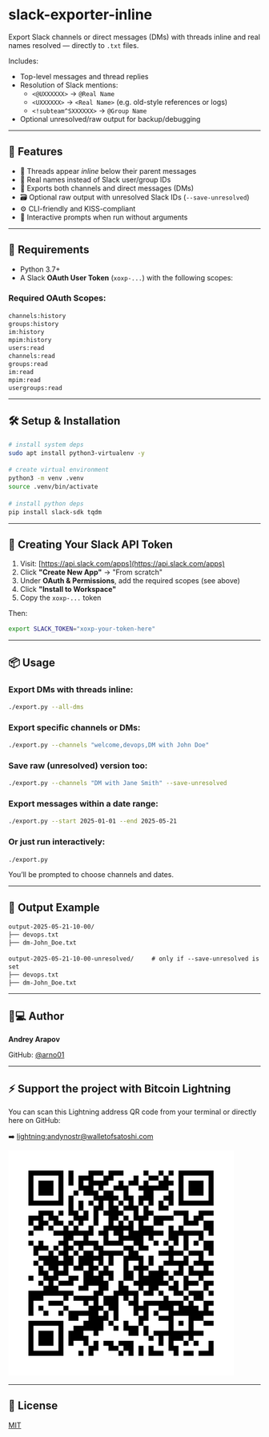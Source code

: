 # slack-exporter-inline

Export Slack channels or direct messages (DMs) with threads inline and real names resolved — directly to `.txt` files.

Includes:
- Top-level messages and thread replies
- Resolution of Slack mentions:
  - `<@UXXXXXX>` → `@Real Name`
  - `<UXXXXXX>` → `<Real Name>` (e.g. old-style references or logs)
  - `<!subteam^SXXXXXX>` → `@Group Name`
- Optional unresolved/raw output for backup/debugging

---

## 🚀 Features

- 🧵 Threads appear *inline* below their parent messages
- 🧑 Real names instead of Slack user/group IDs
- 💬 Exports both channels and direct messages (DMs)
- 🗃 Optional raw output with unresolved Slack IDs (`--save-unresolved`)
- ⚙️ CLI-friendly and KISS-compliant
- 📅 Interactive prompts when run without arguments

---

## 🔐 Requirements

- Python 3.7+
- A Slack **OAuth User Token** (`xoxp-...`) with the following scopes:

### Required OAuth Scopes:
```
channels:history
groups:history
im:history
mpim:history
users:read
channels:read
groups:read
im:read
mpim:read
usergroups:read
```

---

## 🛠 Setup & Installation

```bash
# install system deps
sudo apt install python3-virtualenv -y

# create virtual environment
python3 -m venv .venv
source .venv/bin/activate

# install python deps
pip install slack-sdk tqdm
```

---

## 🔑 Creating Your Slack API Token

1. Visit: [https://api.slack.com/apps](https://api.slack.com/apps)
2. Click **"Create New App"** → "From scratch"
3. Under **OAuth & Permissions**, add the required scopes (see above)
4. Click **"Install to Workspace"**
5. Copy the `xoxp-...` token

Then:

```bash
export SLACK_TOKEN="xoxp-your-token-here"
```

---

## 📦 Usage

### Export DMs with threads inline:

```bash
./export.py --all-dms
```

### Export specific channels or DMs:

```bash
./export.py --channels "welcome,devops,DM with John Doe"
```

### Save raw (unresolved) version too:

```bash
./export.py --channels "DM with Jane Smith" --save-unresolved
```

### Export messages within a date range:

```bash
./export.py --start 2025-01-01 --end 2025-05-21
```

### Or just run interactively:

```bash
./export.py
```

You’ll be prompted to choose channels and dates.

---

## 📁 Output Example

```
output-2025-05-21-10-00/
├── devops.txt
├── dm-John_Doe.txt

output-2025-05-21-10-00-unresolved/     # only if --save-unresolved is set
├── devops.txt
├── dm-John_Doe.txt
```

---

## 🧑💻 Author

**Andrey Arapov**

GitHub: [@arno01](https://github.com/arno01)

---

## ⚡ Support the project with Bitcoin Lightning

You can scan this Lightning address QR code from your terminal or directly here on GitHub:

➡️  [lightning:andynostr@walletofsatoshi.com](lightning:andynostr@walletofsatoshi.com)

![Donate via Lightning](lightning.png)

---

## 📄 License

[MIT](LICENSE)
